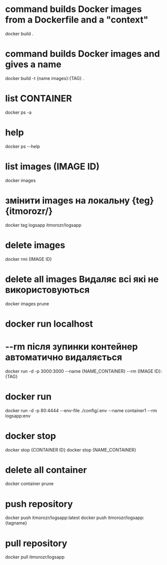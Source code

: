 <!-- comands -->
<!-- --------------------------------------------------- -->

# command builds Docker images from a Dockerfile and a "context"

docker build .

# command builds Docker images and gives a name

docker build -t {name images}:{TAG} .

<!-- --------------------------------------------------- -->

# list CONTAINER

docker ps -a

# help

docker ps --help

<!-- ---------------------------------------------------- -->

# list images (IMAGE ID)

docker images

# змінити images на локальну {teg} {itmorozr/}

docker tag logsapp itmorozr/logsapp

# delete images

docker rmi {IMAGE ID}

# delete all images Видаляє всі які не використовуються

docker images prune

<!-- ---------------------------------------------------------- -->

# docker run localhost

# --rm після зупинки контейнер автоматично видаляється

docker run -d -p 3000:3000 --name {NAME_CONTAINER} --rm {IMAGE ID}:{TAG}

# docker run

docker run -d -p 80:4444 --env-file ./config/.env --name container1 --rm logsapp:env

<!-- --------------------------------------------------- -->

# docker stop

docker stop {CONTAINER ID}
docker stop {NAME_CONTAINER}

<!-- ---------------------------------------------------------- -->

# delete all container

docker container prune

<!-- ---------------------------------------------------------- -->

# push repository

docker push itmorozr/logsapp:latest
docker push itmorozr/logsapp:{tagname}

<!-- ---------------------------------------------------------- -->

# pull repository

docker pull itmorozr/logsapp

